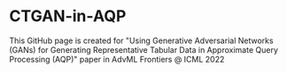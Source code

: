 # CTGAN-in-AQP
This GitHub page is created for "Using Generative Adversarial Networks (GANs) for Generating Representative Tabular Data in Approximate Query Processing (AQP)" paper in AdvML Frontiers @ ICML 2022
